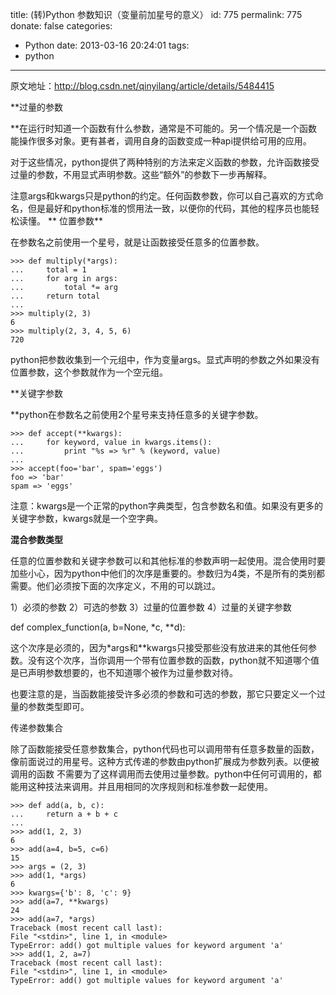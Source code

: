 title: (转)Python 参数知识（变量前加星号的意义）
id: 775
permalink: 775
donate: false
categories:
  - Python
date: 2013-03-16 20:24:01
tags:
  - python
---

原文地址：http://blog.csdn.net/qinyilang/article/details/5484415

**过量的参数

**在运行时知道一个函数有什么参数，通常是不可能的。另一个情况是一个函数能操作很多对象。更有甚者，调用自身的函数变成一种api提供给可用的应用。

对于这些情况，python提供了两种特别的方法来定义函数的参数，允许函数接受过量的参数，不用显式声明参数。这些“额外”的参数下一步再解释。

注意args和kwargs只是python的约定。任何函数参数，你可以自己喜欢的方式命名，但是最好和python标准的惯用法一致，以便你的代码，其他的程序员也能轻松读懂。
**
位置参数**

在参数名之前使用一个星号，就是让函数接受任意多的位置参数。

``` 
>>> def multiply(*args):
...     total = 1
...     for arg in args:
...         total *= arg
...     return total
...
>>> multiply(2, 3)
6
>>> multiply(2, 3, 4, 5, 6)
720
```

<!-- more -->
python把参数收集到一个元组中，作为变量args。显式声明的参数之外如果没有位置参数，这个参数就作为一个空元组。

**关键字参数

**python在参数名之前使用2个星号来支持任意多的关键字参数。

```
>>> def accept(**kwargs):
...     for keyword, value in kwargs.items():
...         print "%s => %r" % (keyword, value)
...
>>> accept(foo='bar', spam='eggs')
foo => 'bar'
spam => 'eggs'
```

注意：kwargs是一个正常的python字典类型，包含参数名和值。如果没有更多的关键字参数，kwargs就是一个空字典。

**混合参数类型**

任意的位置参数和关键字参数可以和其他标准的参数声明一起使用。混合使用时要加些小心，因为python中他们的次序是重要的。参数归为4类，不是所有的类别都需要。他们必须按下面的次序定义，不用的可以跳过。

1）必须的参数
2）可选的参数
3）过量的位置参数
4）过量的关键字参数

def complex_function(a, b=None, *c, **d):

这个次序是必须的，因为*args和**kwargs只接受那些没有放进来的其他任何参数。没有这个次序，当你调用一个带有位置参数的函数，python就不知道哪个值是已声明参数想要的，也不知道哪个被作为过量参数对待。

也要注意的是，当函数能接受许多必须的参数和可选的参数，那它只要定义一个过量的参数类型即可。

传递参数集合

除了函数能接受任意参数集合，python代码也可以调用带有任意多数量的函数，像前面说过的用星号。这种方式传递的参数由python扩展成为参数列表。以便被调用的函数
不需要为了这样调用而去使用过量参数。python中任何可调用的，都能用这种技法来调用。并且用相同的次序规则和标准参数一起使用。
```
>>> def add(a, b, c):
...     return a + b + c
...
>>> add(1, 2, 3)
6
>>> add(a=4, b=5, c=6)
15
>>> args = (2, 3)
>>> add(1, *args)
6
>>> kwargs={'b': 8, 'c': 9}
>>> add(a=7, **kwargs)
24
>>> add(a=7, *args)
Traceback (most recent call last):
File "<stdin>", line 1, in <module>
TypeError: add() got multiple values for keyword argument 'a'
>>> add(1, 2, a=7)
Traceback (most recent call last):
File "<stdin>", line 1, in <module>
TypeError: add() got multiple values for keyword argument 'a'

```